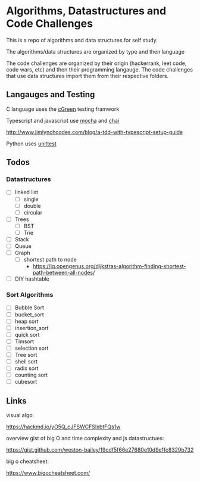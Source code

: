 # Algorithms, Datastructures and Code Challenges

This is a repo of algorithms and data structures for self study.

The algorithms/data structures are organized by type and then language

The code challenges are organized by their origin (hackerrank, leet code, code wars, etc) and then their programming langauge. The code challenges that use data structures import them from their respective folders. 

## Langauges and Testing

C language uses the [cGreen](https://github.com/cgreen-devs/cgreen) testing framwork

Typescript and javascript use [mocha](https://www.npmjs.com/package/mocha) and [chai](https://www.npmjs.com/package/chai) 

http://www.jimlynchcodes.com/blog/a-tdd-with-typescript-setup-guide

Python uses [unittest](https://docs.python.org/3/library/unittest.html)

## Todos

### Datastructures

* [ ] linked list
    * [ ] single
    * [ ] double
    * [ ] circular
* [ ] Trees 
    * [ ] BST
    * [ ] Trie
* [ ] Stack
* [ ] Queue
* [ ] Graph
    * [ ] shortest path to node 
        * https://iq.opengenus.org/dijkstras-algorithm-finding-shortest-path-between-all-nodes/ 
* [ ] DIY hashtable
  
### Sort Algorithms

* [ ] Bubble Sort
* [ ] bucket_sort
* [ ] heap sort
* [ ] insertion_sort
* [ ] quick sort
* [ ] Timsort
* [ ] selection sort
* [ ] Tree sort
* [ ] shell sort
* [ ] radix sort
* [ ] counting sort
* [ ] cubesort

## Links

visual algo:

https://hackmd.io/yO5Q_cJFSWCFSIxbtFQs1w

overview gist of big O and time complexity and js datastructues:

https://gist.github.com/weston-bailey/19cdf5f66e27680e10d9e1fc8329b732

big o cheatsheet:

https://www.bigocheatsheet.com/


